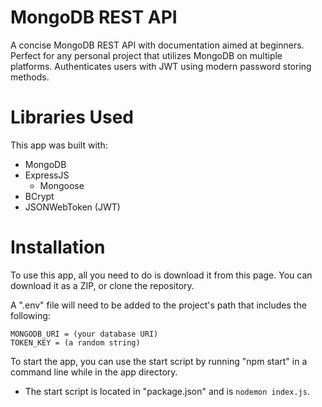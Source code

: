 # MongoDB REST API
 A concise MongoDB REST API with documentation aimed at beginners. Perfect for any personal project that utilizes MongoDB on multiple platforms. Authenticates users with JWT using modern password storing methods.
# Libraries Used
 This app was built with:
 - MongoDB 
 - ExpressJS 
   - Mongoose
 - BCrypt
 - JSONWebToken (JWT)

# Installation

To use this app, all you need to do is download it from this page. You can download it as a ZIP, or clone the repository.

A ".env" file will need to be added to the project's path that includes the following:

```
MONGODB_URI = (your database URI)
TOKEN_KEY = (a random string)
```


To start the app, you can use the start script by running "npm start" in a command line while in the app directory.
- The start script is located in "package.json" and is `nodemon index.js`.
